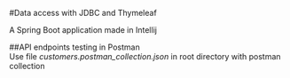 #Data access with JDBC and Thymeleaf

A Spring Boot application made in Intellij

##API endpoints testing in Postman   
Use file *customers.postman_collection.json* in root directory with postman collection
